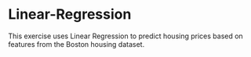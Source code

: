 # Linear-Regression
This exercise uses Linear Regression to predict housing prices based on features from the Boston housing dataset.
